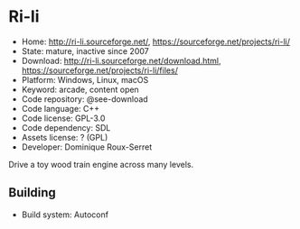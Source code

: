 # Ri-li

- Home: http://ri-li.sourceforge.net/, https://sourceforge.net/projects/ri-li/
- State: mature, inactive since 2007
- Download: http://ri-li.sourceforge.net/download.html, https://sourceforge.net/projects/ri-li/files/
- Platform: Windows, Linux, macOS
- Keyword: arcade, content open
- Code repository: @see-download
- Code language: C++
- Code license: GPL-3.0
- Code dependency: SDL
- Assets license: ? (GPL)
- Developer: Dominique Roux-Serret

Drive a toy wood train engine across many levels.

## Building

- Build system: Autoconf
